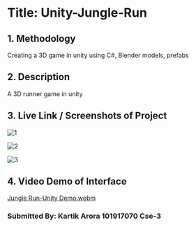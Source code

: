 <h1>Title: Unity-Jungle-Run</h1>

<h2>1. Methodology</h2>
<p>Creating a 3D game in unity using C#, Blender models, prefabs</p>
<h2>2. Description</h2>
<p>A 3D runner game in unity </p>
<h2>3. Live Link / Screenshots of Project</h2>

![1](https://user-images.githubusercontent.com/78272033/183711593-d08085b5-dcaa-42d8-91ae-39d5535997c8.png)

![2](https://user-images.githubusercontent.com/78272033/183711602-20353f85-a103-49f2-aee1-9d298215cd6d.png)

![3](https://user-images.githubusercontent.com/78272033/183711610-d380c464-b0af-4d10-ae14-5f3d2d8ee8fc.png)

<h2>4. Video Demo of Interface</h2>

[Jungle Run-Unity Demo.webm](https://user-images.githubusercontent.com/78272033/183711181-f865973e-f289-4604-be04-c0d01774a979.webm)

<h3>Submitted By: Kartik Arora 101917070 Cse-3 </h3>
